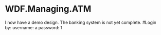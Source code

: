# WDF.Managing.ATM
I now have a demo design.
The banking system is not yet complete.
#Login by: 
username: a
password: 1
